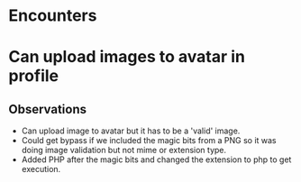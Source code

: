 # Encounters

# Can upload images to avatar in profile
## Observations
- Can upload image to avatar but it has to be a 'valid' image. 
- Could get bypass if we included the magic bits from a PNG so it was doing image validation but not mime or extension type. 
- Added PHP after the magic bits and changed the extension to php to get execution. 
